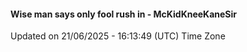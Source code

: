 #### Wise man says only fool rush in - McKidKneeKaneSir
Updated on 21/06/2025 - 16:13:49 (UTC) Time Zone
